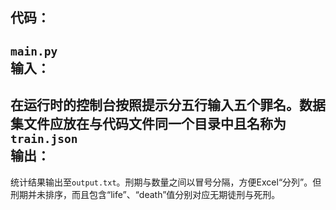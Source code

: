 代码： 
-
`main.py`  
输入：  
-
在运行时的控制台按照提示分五行输入五个罪名。数据集文件应放在与代码文件同一个目录中且名称为`train.json`  
输出：  
-
统计结果输出至`output.txt`。刑期与数量之间以冒号分隔，方便Excel“分列”。但刑期并未排序，而且包含“life”、“death”值分别对应无期徒刑与死刑。
